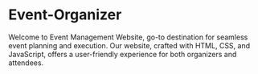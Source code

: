 # Event-Organizer
Welcome to Event Management Website, go-to destination for seamless event planning and execution. Our website, crafted with HTML, CSS, and JavaScript, offers a user-friendly experience for both organizers and attendees.
